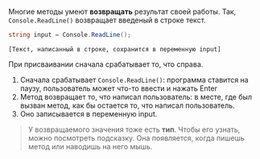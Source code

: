 Многие методы умеют **возвращать** результат своей работы. Так, `Console.ReadLine()` возвращает введеный в строке текст.
```cs
string input = Console.ReadLine();
```
```
[Текст, написанный в строке, сохранится в переменную input]
```
При присваивании сначала срабатывает то, что справа.

1. Сначала срабатывает `Console.ReadLine()`: программа ставится на паузу, пользователь может что-то ввести и нажать Enter
2. Метод возвращает то, что написал пользователь: в месте, где был вызван метод, как бы остается то, что написал пользователь.
3. Оно записывается в переменную input.

>У возвращаемого значения тоже есть **тип**. Чтобы его узнать, можно посмотреть подсказку. Она появляется, когда пишешь метод или наводишь на него мышь.
